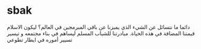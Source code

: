 # sbak
دائما ما نتسائل عن الشيء الذي يميزنا عن باقي المبرمجين في العالم؟ ليكون الاسلام قيمتنا المضافة في هذه الحياة. مبادرتنا للشباب المسلم ليساهم في بناء مجتمعه و تيسير تسيير أموره في ايطار تطوعي 
